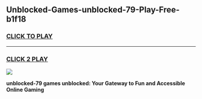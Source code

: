 
## Unblocked-Games-unblocked-79-Play-Free-b1f18
<h3>
<a href="https://premium76.site?title=unblocked-79&ref=18A1">CLICK TO PLAY</a></h3>
<hr>

<h3>
<a href="https://premium76.site?title=unblocked-79&ref=18A1">CLICK 2 PLAY</a>
  
</h3>

<a href="https://premium76.site?title=unblocked-79&ref=18A1"><img src="https://clearcache.store/games.png"></a>


**unblocked-79 games unblocked: Your Gateway to Fun and Accessible Online Gaming**
